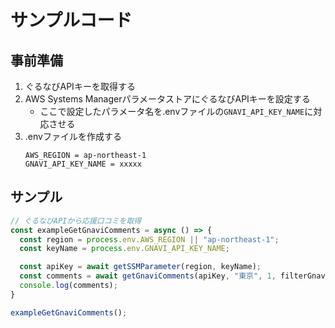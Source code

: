 # サンプルコード

## 事前準備
1. ぐるなびAPIキーを取得する
1. AWS Systems ManagerパラメータストアにぐるなびAPIキーを設定する
    - ここで設定したパラメータ名を.envファイルの`GNAVI_API_KEY_NAME`に対応させる
1. .envファイルを作成する
    ```
    AWS_REGION = ap-northeast-1
    GNAVI_API_KEY_NAME = xxxxx
    ```

## サンプル

```js
// ぐるなびAPIから応援口コミを取得
const exampleGetGnaviComments = async () => {
  const region = process.env.AWS_REGION || "ap-northeast-1";
  const keyName = process.env.GNAVI_API_KEY_NAME;

  const apiKey = await getSSMParameter(region, keyName);
  const comments = await getGnaviComments(apiKey, "東京", 1, filterGnaviComments);
  console.log(comments);
}

exampleGetGnaviComments();
```